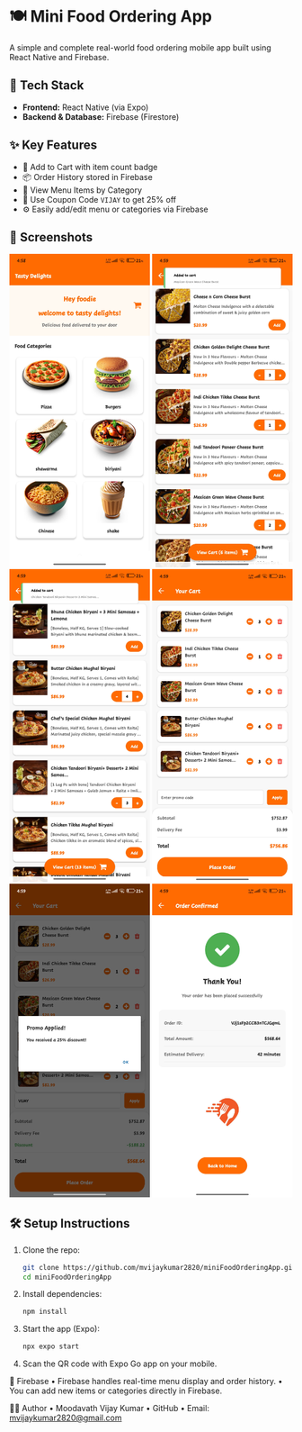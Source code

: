 # 🍽️ Mini Food Ordering App

A simple and complete real-world food ordering mobile app built using React Native and Firebase.

## 🚀 Tech Stack

- **Frontend:** React Native (via Expo)
- **Backend & Database:** Firebase (Firestore)

## ✨ Key Features

- 🛒 Add to Cart with item count badge
- 📦 Order History stored in Firebase
- 🍔 View Menu Items by Category
- 💸 Use Coupon Code `VIJAY` to get 25% off
- ⚙️ Easily add/edit menu or categories via Firebase

## 📲 Screenshots

<img src="./assets/homeScreen.jpg" width="250" />
<img src="./assets/menu_pizza.jpg" width="250" />
<img src="./assets/menu_biriyani.jpg" width="250" />
<img src="./assets/cart.jpg" width="250" />
<img src="./assets/cupon_screen.jpg" width="250" />
<img src="./assets/order_confirmation.jpg" width="250" />


## 🛠️ Setup Instructions

1. Clone the repo:
   ```bash
   git clone https://github.com/mvijaykumar2820/miniFoodOrderingApp.git
   cd miniFoodOrderingApp
2. Install dependencies:
   ```bash
   npm install
3. Start the app (Expo):
   ```bash
   npx expo start
4. Scan the QR code with Expo Go app on your mobile.

🔐 Firebase
	•	Firebase handles real-time menu display and order history.
	•	You can add new items or categories directly in Firebase.

🙋‍♂️ Author
	•	Moodavath Vijay Kumar
	•	GitHub
	•	Email: mvijaykumar2820@gmail.com
